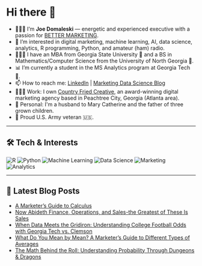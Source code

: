 # Hi there 👋

- 🙋🏻‍♂️ I’m **Joe Domaleski** — energetic and experienced executive with a passion for [BETTER MARKETING](https://blog.marketingdatascience.ai/a-better-marketing-manifesto-24b6541a6cb9).
- 👀 I’m interested in digital marketing, machine learning, AI, data science, analytics, R programming, Python, and amateur (ham) radio.
- 👨🏻‍🎓 I have an MBA from Georgia State University 🐾 and a BS in Mathematics/Computer Science from the University of North Georgia 🦅.
- 📊 I’m currently a student in the MS Analytics program at Georgia Tech 🐝.
- 📫 How to reach me: [LinkedIn](https://www.linkedin.com/in/joedom/) | [Marketing Data Science Blog](https://blog.marketingdatascience.ai)
- 👨🏻‍💻 Work: I own [Country Fried Creative](https://countryfriedcreative.com), an award-winning digital marketing agency based in Peachtree City, Georgia (Atlanta area).
- 🏡 Personal: I'm a husband to Mary Catherine and the father of three grown children.
- 🫡 Proud U.S. Army veteran 🇺🇸.

---

## 🛠️ Tech & Interests

![R](https://img.shields.io/badge/R-276DC3?style=for-the-badge&logo=r&logoColor=white)
![Python](https://img.shields.io/badge/Python-3776AB?style=for-the-badge&logo=python&logoColor=white)
![Machine Learning](https://img.shields.io/badge/Machine_Learning-FF6F00?style=for-the-badge)
![Data Science](https://img.shields.io/badge/Data_Science-4CAF50?style=for-the-badge)
![Marketing](https://img.shields.io/badge/Marketing-0077B5?style=for-the-badge)
![Analytics](https://img.shields.io/badge/Analytics-03A9F4?style=for-the-badge)

---

## 📝 Latest Blog Posts
<!-- BLOG-POST-LIST:START -->
- [A Marketer’s Guide to Calculus](https://medium.com/@marketingdatascience/a-marketers-guide-to-calculus-9ced95758447?source=rss-3e624457f65a------2)
- [Now Abideth Finance, Operations, and Sales-the Greatest of These Is Sales](https://medium.com/@marketingdatascience/now-abideth-finance-operations-and-sales-the-greatest-of-these-is-sales-98dbbfbee199?source=rss-3e624457f65a------2)
- [When Data Meets the Gridiron: Understanding College Football Odds with Georgia Tech vs. Clemson](https://medium.com/@marketingdatascience/when-data-meets-the-gridiron-understanding-college-football-odds-with-georgia-tech-vs-clemson-5a78992eb616?source=rss-3e624457f65a------2)
- [What Do You Mean by Mean? A Marketer’s Guide to Different Types of Averages](https://medium.com/@marketingdatascience/what-do-you-mean-by-mean-a-marketers-guide-to-different-types-of-averages-52cdbf860907?source=rss-3e624457f65a------2)
- [The Math Behind the Roll: Understanding Probability Through Dungeons &amp; Dragons](https://medium.com/@marketingdatascience/the-math-behind-the-roll-understanding-probability-through-dungeons-dragons-c8de451aa1cb?source=rss-3e624457f65a------2)
<!-- BLOG-POST-LIST:END -->
